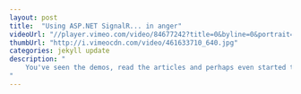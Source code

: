 ```yaml
---
layout: post
title:  "Using ASP.NET SignalR... in anger"
videoUrl: "//player.vimeo.com/video/84677242?title=0&byline=0&portrait=0"
thumbUrl: "http://i.vimeocdn.com/video/461633710_640.jpg"
categories: jekyll update
description: "
    You've seen the demos, read the articles and perhaps even started to use SignalR in a project, but now you're ready for the nitty gritty. What are the best patterns for using SignalR in a real application? How do you deal with users and authorization? How does it work with your favorite IoC container? How do you flow data from back-end systems to SignalR clients? How do you successfully self-host SignalR along side other OWIN compliant frameworks like Nancy and ASP.NET Web API? Damian and David from the SignalR team will answer these questions and more on stage by doing what you do: writing code.
"
---
```

